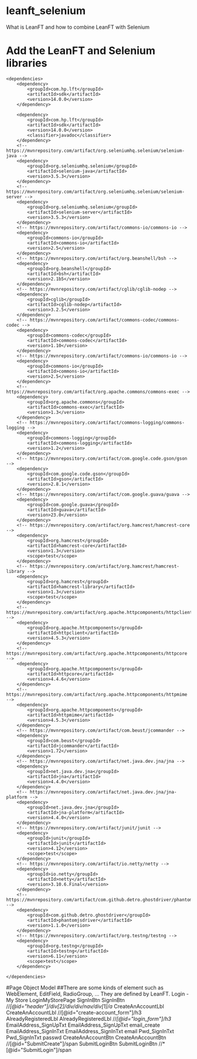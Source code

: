 # leanft_selenium
What is LeanFT and how to combine LeanFT with Selenium
# Add the LeanFT and Selenium libraries 

    <dependencies>
        <dependency>
            <groupId>com.hp.lft</groupId>
            <artifactId>sdk</artifactId>
            <version>14.0.0</version>
        </dependency>

        <dependency>
            <groupId>com.hp.lft</groupId>
            <artifactId>sdk</artifactId>
            <version>14.0.0</version>
            <classifier>javadoc</classifier>
        </dependency>
        <!-- https://mvnrepository.com/artifact/org.seleniumhq.selenium/selenium-java -->
        <dependency>
            <groupId>org.seleniumhq.selenium</groupId>
            <artifactId>selenium-java</artifactId>
            <version>3.5.3</version>
        </dependency>
        <!-- https://mvnrepository.com/artifact/org.seleniumhq.selenium/selenium-server -->
        <dependency>
            <groupId>org.seleniumhq.selenium</groupId>
            <artifactId>selenium-server</artifactId>
            <version>3.5.3</version>
        </dependency>
        <!-- https://mvnrepository.com/artifact/commons-io/commons-io -->
        <dependency>
            <groupId>commons-io</groupId>
            <artifactId>commons-io</artifactId>
            <version>2.5</version>
        </dependency>
        <!-- https://mvnrepository.com/artifact/org.beanshell/bsh -->
        <dependency>
            <groupId>org.beanshell</groupId>
            <artifactId>bsh</artifactId>
            <version>2.1b5</version>
        </dependency>
        <!-- https://mvnrepository.com/artifact/cglib/cglib-nodep -->
        <dependency>
            <groupId>cglib</groupId>
            <artifactId>cglib-nodep</artifactId>
            <version>3.2.5</version>
        </dependency>
        <!-- https://mvnrepository.com/artifact/commons-codec/commons-codec -->
        <dependency>
            <groupId>commons-codec</groupId>
            <artifactId>commons-codec</artifactId>
            <version>1.10</version>
        </dependency>
        <!-- https://mvnrepository.com/artifact/commons-io/commons-io -->
        <dependency>
            <groupId>commons-io</groupId>
            <artifactId>commons-io</artifactId>
            <version>2.5</version>
        </dependency>
        <!-- https://mvnrepository.com/artifact/org.apache.commons/commons-exec -->
        <dependency>
            <groupId>org.apache.commons</groupId>
            <artifactId>commons-exec</artifactId>
            <version>1.3</version>
        </dependency>
        <!-- https://mvnrepository.com/artifact/commons-logging/commons-logging -->
        <dependency>
            <groupId>commons-logging</groupId>
            <artifactId>commons-logging</artifactId>
            <version>1.2</version>
        </dependency>
        <!-- https://mvnrepository.com/artifact/com.google.code.gson/gson -->
        <dependency>
            <groupId>com.google.code.gson</groupId>
            <artifactId>gson</artifactId>
            <version>2.8.1</version>
        </dependency>
        <!-- https://mvnrepository.com/artifact/com.google.guava/guava -->
        <dependency>
            <groupId>com.google.guava</groupId>
            <artifactId>guava</artifactId>
            <version>23.0</version>
        </dependency>
        <!-- https://mvnrepository.com/artifact/org.hamcrest/hamcrest-core -->
        <dependency>
            <groupId>org.hamcrest</groupId>
            <artifactId>hamcrest-core</artifactId>
            <version>1.3</version>
            <scope>test</scope>
        </dependency>
        <!-- https://mvnrepository.com/artifact/org.hamcrest/hamcrest-library -->
        <dependency>
            <groupId>org.hamcrest</groupId>
            <artifactId>hamcrest-library</artifactId>
            <version>1.3</version>
            <scope>test</scope>
        </dependency>
        <!-- https://mvnrepository.com/artifact/org.apache.httpcomponents/httpclient -->
        <dependency>
            <groupId>org.apache.httpcomponents</groupId>
            <artifactId>httpclient</artifactId>
            <version>4.5.3</version>
        </dependency>
        <!-- https://mvnrepository.com/artifact/org.apache.httpcomponents/httpcore -->
        <dependency>
            <groupId>org.apache.httpcomponents</groupId>
            <artifactId>httpcore</artifactId>
            <version>4.4.6</version>
        </dependency>
        <!-- https://mvnrepository.com/artifact/org.apache.httpcomponents/httpmime -->
        <dependency>
            <groupId>org.apache.httpcomponents</groupId>
            <artifactId>httpmime</artifactId>
            <version>4.5.3</version>
        </dependency>
        <!-- https://mvnrepository.com/artifact/com.beust/jcommander -->
        <dependency>
            <groupId>com.beust</groupId>
            <artifactId>jcommander</artifactId>
            <version>1.72</version>
        </dependency>
        <!-- https://mvnrepository.com/artifact/net.java.dev.jna/jna -->
        <dependency>
            <groupId>net.java.dev.jna</groupId>
            <artifactId>jna</artifactId>
            <version>4.4.0</version>
        </dependency>
        <!-- https://mvnrepository.com/artifact/net.java.dev.jna/jna-platform -->
        <dependency>
            <groupId>net.java.dev.jna</groupId>
            <artifactId>jna-platform</artifactId>
            <version>4.4.0</version>
        </dependency>
        <!-- https://mvnrepository.com/artifact/junit/junit -->
        <dependency>
            <groupId>junit</groupId>
            <artifactId>junit</artifactId>
            <version>4.12</version>
            <scope>test</scope>
        </dependency>
        <!-- https://mvnrepository.com/artifact/io.netty/netty -->
        <dependency>
            <groupId>io.netty</groupId>
            <artifactId>netty</artifactId>
            <version>3.10.6.Final</version>
        </dependency>
        <!-- https://mvnrepository.com/artifact/com.github.detro.ghostdriver/phantomjsdriver -->
        <dependency>
            <groupId>com.github.detro.ghostdriver</groupId>
            <artifactId>phantomjsdriver</artifactId>
            <version>1.1.0</version>
        </dependency>
        <!-- https://mvnrepository.com/artifact/org.testng/testng -->
        <dependency>
            <groupId>org.testng</groupId>
            <artifactId>testng</artifactId>
            <version>6.11</version>
            <scope>test</scope>
        </dependency>

    </dependencies>

#Page Object Model
##There are some kinds of element such as WebElement, EditField, RadioGroup, ... They are defined by LeanFT. 
 <objects>
        <object type="Page" technology="Web">
            <name>Login - My Store</name>
            <codeName>LoginMyStorePage</codeName>
            <identification/>
            <children>
                <object type="WebElement" technology="Web">
                    <name>SignInBtn</name>
                    <codeName>SignInBtn</codeName>
                    <identification>
                        <properties>
                            <property name="XPath" type="string" isRegExp="false">//*[@id="header"]/div[2]/div/div/nav/div[1]/a</property>
                        </properties>
                    </identification>
                </object>
                <object type="WebElement" technology="Web">
                    <name>CreateAnAccountLbl</name>
                    <codeName>CreateAnAccountLbl</codeName>
                    <identification>
                        <properties>
                            <property name="XPath" type="string" isRegExp="false">//*[@id="create-account_form"]/h3</property>
                        </properties>
                    </identification>
                </object>
                <object type="WebElement" technology="Web">
                    <name>AlreadyRegisteredLbl</name>
                    <codeName>AlreadyRegisteredLbl</codeName>
                    <identification>
                        <properties>
                            <property name="XPath" type="string" isRegExp="false">//*[@id="login_form"]/h3</property>
                        </properties>
                    </identification>
                </object>
                <object type="EditField" technology="Web">
                    <name>EmailAddress_SignUpTxt</name>
                    <codeName>EmailAddress_SignUpTxt</codeName>
                    <identification>
                        <properties>
                            <property name="Id" type="string" isRegExp="false">email_create</property>
                        </properties>
                    </identification>
                </object>
                <object type="EditField" technology="Web">
                    <name>EmailAddress_SignInTxt</name>
                    <codeName>EmailAddress_SignInTxt</codeName>
                    <identification>
                        <properties>
                            <property name="Id" type="string" isRegExp="false">email</property>
                        </properties>
                    </identification>
                </object>
                <object type="EditField" technology="Web">
                    <name>Pwd_SignInTxt</name>
                    <codeName>Pwd_SignInTxt</codeName>
                    <identification>
                        <properties>
                            <property name="Id" type="string" isRegExp="false">passwd</property>
                        </properties>
                    </identification>
                </object>
                <object type="WebElement" technology="Web">
                    <name>CreateAnAccountBtn</name>
                    <codeName>CreateAnAccountBtn</codeName>
                    <identification>
                        <properties>
                            <property name="XPath" type="string" isRegExp="false">//*[@id="SubmitCreate"]/span</property>
                        </properties>
                    </identification>
                </object>
                <object type="WebElement" technology="Web">
                    <name>SubmitLoginBtn</name>
                    <codeName>SubmitLoginBtn</codeName>
                    <identification>
                        <properties>
                            <property name="XPath" type="string" isRegExp="false">//*[@id="SubmitLogin"]/span</property>
                        </properties>
                    </identification>
                </object>
            </children>
        </object>
    </objects>
